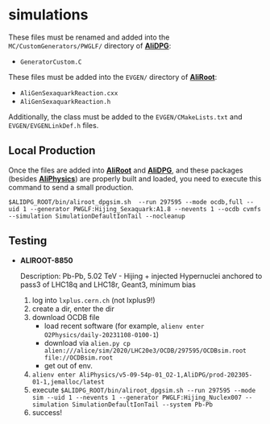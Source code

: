 # simulations

These files must be renamed and added into the `MC/CustomGenerators/PWGLF/` directory of [**AliDPG**](https://github.com/alisw/AliDPG):

* `GeneratorCustom.C`

These files must be added into the `EVGEN/` directory of [**AliRoot**](https://github.com/alisw/AliRoot):

* `AliGenSexaquarkReaction.cxx`
* `AliGenSexaquarkReaction.h`

Additionally, the class must be added to the `EVGEN/CMakeLists.txt` and `EVGEN/EVGENLinkDef.h` files.

## Local Production

Once the files are added into [**AliRoot**](https://github.com/alisw/AliRoot) and [**AliDPG**](https://github.com/alisw/AliDPG), and these packages (besides [**AliPhysics**](https://github.com/alisw/AliPhysics)) are properly built and loaded, you need to execute this command to send a small production.

```
$ALIDPG_ROOT/bin/aliroot_dpgsim.sh  --run 297595 --mode ocdb,full --uid 1 --generator PWGLF:Hijing_Sexaquark:A1.8 --nevents 1 --ocdb cvmfs  --simulation SimulationDefaultIonTail --nocleanup
```

## Testing

* **ALIROOT-8850**

  Description: Pb-Pb, 5.02 TeV - Hijing + injected Hypernuclei anchored to pass3 of LHC18q and LHC18r, Geant3, minimum bias
  1. log into `lxplus.cern.ch` (not lxplus9!)
  2. create a dir, enter the dir
  3. download OCDB file
     - load recent software (for example, `alienv enter O2Physics/daily-20231108-0100-1`)
     - download via `alien.py cp alien:///alice/sim/2020/LHC20e3/OCDB/297595/OCDBsim.root file://OCDBsim.root`
     - get out of env.
  4. `alienv enter AliPhysics/v5-09-54p-01_O2-1,AliDPG/prod-202305-01-1,jemalloc/latest`
  5. execute `$ALIDPG_ROOT/bin/aliroot_dpgsim.sh --run 297595 --mode sim --uid 1 --nevents 1 --generator PWGLF:Hijing_Nuclex007 --simulation SimulationDefaultIonTail --system Pb-Pb`
  6. success!

